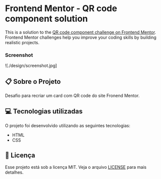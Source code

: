 # Frontend Mentor - QR code component solution

This is a solution to the [QR code component challenge on Frontend Mentor](https://www.frontendmentor.io/challenges/qr-code-component-iux_sIO_H). Frontend Mentor challenges help you improve your coding skills by building realistic projects. 

### Screenshot

![./design/screenshot.jpg]


## :clipboard: Sobre o Projeto

Desafio para recriar um card com QR code do site Fronend Mentor.

## :computer: Tecnologias utilizadas

O projeto foi desenvolvido utilizando as seguintes tecnologias:

- HTML
- CSS

## :closed_book: Licença

Esse projeto está sob a licença MIT. Veja o arquivo [LICENSE](https://github.com/IvoLR/QR-Code-Component-Solution/blob/6ae1e44c988d90f317f77d3f560f861e4ae66f90/LICENSE) para mais detalhes.